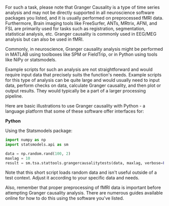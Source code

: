 For such a task, please note that Granger Causality is a type of time series analysis and may not be directly supported in all neuroscience software packages you listed, and it is usually performed on preprocessed fMRI data. Furthermore, Brain imaging tools like FreeSurfer, ANTs, MRtrix, AFNI, and FSL are primarily used for tasks such as registration, segmentation, statistical analysis, etc. Granger causality is commonly used in EEG/MEG analysis but can also be used in fMRI.

Commonly, in neuroscience, Granger causality analysis might be performed in MATLAB using toolboxes like SPM or FieldTrip, or in Python using tools like NiPy or statsmodels.

Example scripts for such an analysis are not straightforward and would require input data that precisely suits the function's needs. Example scripts for this type of analysis can be quite large and would usually need to input data, perform checks on data, calculate Granger causality, and then plot or output results. They would typically be a part of a larger processing pipeline.

Here are basic illustrations to use Granger causality with Python - a language platform that some of these software offer interfaces for:

**Python**

Using the Statsmodels package:

```python
import numpy as np
import statsmodels.api as sm  

data = np.random.rand(100, 2)  
maxlag = 10
result = sm.tsa.stattools.grangercausalitytests(data, maxlag, verbose=False)
```

Note that this short script loads random data and isn't useful outside of a test context. Adjust it according to your specific data and needs.

Also, remember that proper preprocessing of fMRI data is important before attempting Granger causality analysis. There are numerous guides available online for how to do this using the software you've listed.
